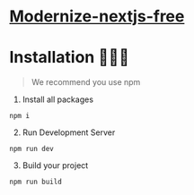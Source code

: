 # <a href="https://modernize-nextjs-free.vercel.app/?ref=5">Modernize-nextjs-free</a>
<!-- Place this tag where you want the button to render. -->

  
# Installation 👨🏻‍💻

> We recommend you use npm

1. Install all packages

```
npm i
```

2. Run Development Server

```
npm run dev
```

3. Build your project

```
npm run build
```



